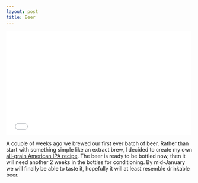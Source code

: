 ```yaml
---
layout: post
title: Beer
---
```


<iframe src="//player.vimeo.com/video/83182985?title=0&amp;byline=0&amp;portrait=0" width="500" height="281" frameborder="0" webkitallowfullscreen mozallowfullscreen allowfullscreen></iframe>

A couple of weeks ago we brewed our first ever batch of beer. Rather than start with something simple like an extract brew, I decided to create my own [all-grain American IPA recipe](http://www.brewtoad.com/recipes/bs5-ipa). The beer is ready to be bottled now, then it will need another 2 weeks in the bottles for conditioning. By mid-January we will finally be able to taste it, hopefully it will at least resemble drinkable beer.